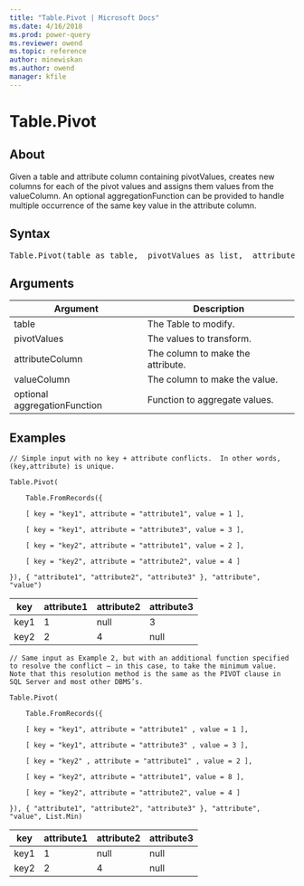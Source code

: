 ```yaml
---
title: "Table.Pivot | Microsoft Docs"
ms.date: 4/16/2018
ms.prod: power-query
ms.reviewer: owend
ms.topic: reference
author: minewiskan
ms.author: owend
manager: kfile
---
```

# Table.Pivot

  
## About  
Given a table and attribute column containing pivotValues, creates new columns for each of the pivot values and assigns them values from the valueColumn. An optional aggregationFunction can be provided to handle multiple occurrence of the same key value in the attribute column.  
  
## Syntax

<pre>
Table.Pivot(table as table,  pivotValues as list,  attributeColumn as text,  valueColumn as text,  optional aggregationFunction as nullable function) as table  
</pre>
  
## Arguments  
  
|Argument|Description|  
|------------|---------------|  
|table|The Table to modify.|  
|pivotValues|The values to transform.|  
|attributeColumn|The column to make the attribute.|  
|valueColumn|The column to make the value.|  
|optional aggregationFunction|Function to aggregate values.|  
  
## Examples  
  
```powerquery-m
// Simple input with no key + attribute conflicts.  In other words, (key,attribute) is unique.  
  
Table.Pivot(  
  
    Table.FromRecords({  
  
    [ key = "key1", attribute = "attribute1", value = 1 ],  
  
    [ key = "key1", attribute = "attribute3", value = 3 ],  
  
    [ key = "key2", attribute = "attribute1", value = 2 ],  
  
    [ key = "key2", attribute = "attribute2", value = 4 ]  
  
}), { "attribute1", "attribute2", "attribute3" }, "attribute", "value")  
```  
  
|key|attribute1|attribute2|attribute3|  
|-------|--------------|--------------|--------------|  
|key1|1|null|3|  
|key2|2|4|null|  
  
```powerquery-m 
// Same input as Example 2, but with an additional function specified to resolve the conflict – in this case, to take the minimum value.  Note that this resolution method is the same as the PIVOT clause in SQL Server and most other DBMS’s.  
  
Table.Pivot(  
  
    Table.FromRecords({  
  
    [ key = "key1", attribute = "attribute1" , value = 1 ],  
  
    [ key = "key1", attribute = "attribute3" , value = 3 ],  
  
    [ key = "key2" , attribute = "attribute1" , value = 2 ],  
  
    [ key = "key2", attribute = "attribute1", value = 8 ],  
  
    [ key = "key2", attribute = "attribute2", value = 4 ]  
  
}), { "attribute1", "attribute2", "attribute3" }, "attribute", "value", List.Min)  
```  
  
|key|attribute1|attribute2|attribute3|  
|-------|--------------|--------------|--------------|  
|key1|1|null|null|  
|key2|2|4|null|  
  
